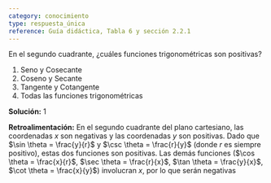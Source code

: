 ```yaml
---
category: conocimiento
type: respuesta_única
reference: Guía didáctica, Tabla 6 y sección 2.2.1
---
```

En el segundo cuadrante, ¿cuáles funciones trigonométricas son positivas?

1. Seno y Cosecante
2. Coseno y Secante
3. Tangente y Cotangente
4. Todas las funciones trigonométricas

**Solución:** 1

**Retroalimentación:** En el segundo cuadrante del plano cartesiano, las coordenadas $x$ son negativas y las coordenadas $y$ son positivas. Dado que $\sin \theta = \frac{y}{r}$ y $\csc \theta = \frac{r}{y}$ (donde $r$ es siempre positivo), estas dos funciones son positivas. Las demás funciones ($\cos \theta = \frac{x}{r}$, $\sec \theta = \frac{r}{x}$, $\tan \theta = \frac{y}{x}$, $\cot \theta = \frac{x}{y}$) involucran $x$, por lo que serán negativas
